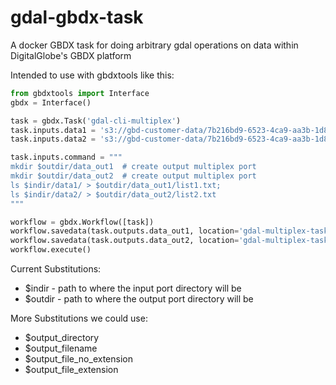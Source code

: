 # gdal-gbdx-task
A docker GBDX task for doing arbitrary gdal operations on data within DigitalGlobe's GBDX platform


Intended to use with gbdxtools like this:

```python
from gbdxtools import Interface
gbdx = Interface()

task = gbdx.Task('gdal-cli-multiplex')
task.inputs.data1 = 's3://gbd-customer-data/7b216bd9-6523-4ca9-aa3b-1d8a5994f054/test_acomp_output/'
task.inputs.data2 = 's3://gbd-customer-data/7b216bd9-6523-4ca9-aa3b-1d8a5994f054/test_acomp_output/'

task.inputs.command = """
mkdir $outdir/data_out1  # create output multiplex port
mkdir $outdir/data_out2  # create output multiplex port
ls $indir/data1/ > $outdir/data_out1/list1.txt;
ls $indir/data2/ > $outdir/data_out2/list2.txt
"""

workflow = gbdx.Workflow([task])
workflow.savedata(task.outputs.data_out1, location='gdal-multiplex-task-output/out1')
workflow.savedata(task.outputs.data_out2, location='gdal-multiplex-task-output/out2')
workflow.execute()
```


Current Substitutions:

* $indir - path to where the input port directory will be
* $outdir - path to where the output port directory will be

More Substitutions we could use:

* $output_directory
* $output_filename
* $output_file_no_extension
* $output_file_extension
